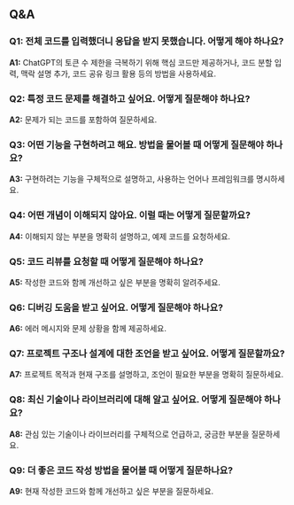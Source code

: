 ## Q&A

### Q1: 전체 코드를 입력했더니 응답을 받지 못했습니다. 어떻게 해야 하나요?
**A1:** ChatGPT의 토큰 수 제한을 극복하기 위해 핵심 코드만 제공하거나, 코드 분할 입력, 맥락 설명 추가, 코드 공유 링크 활용 등의 방법을 사용하세요.

### Q2: 특정 코드 문제를 해결하고 싶어요. 어떻게 질문해야 하나요?
**A2:** 문제가 되는 코드를 포함하여 질문하세요.

### Q3: 어떤 기능을 구현하려고 해요. 방법을 물어볼 때 어떻게 질문해야 하나요?
**A3:** 구현하려는 기능을 구체적으로 설명하고, 사용하는 언어나 프레임워크를 명시하세요.

### Q4: 어떤 개념이 이해되지 않아요. 이럴 때는 어떻게 질문할까요?
**A4:** 이해되지 않는 부분을 명확히 설명하고, 예제 코드를 요청하세요.

### Q5: 코드 리뷰를 요청할 때 어떻게 질문해야 하나요?
**A5:** 작성한 코드와 함께 개선하고 싶은 부분을 명확히 알려주세요.

### Q6: 디버깅 도움을 받고 싶어요. 어떻게 질문해야 하나요?
**A6:** 에러 메시지와 문제 상황을 함께 제공하세요.

### Q7: 프로젝트 구조나 설계에 대한 조언을 받고 싶어요. 어떻게 질문할까요?
**A7:** 프로젝트 목적과 현재 구조를 설명하고, 조언이 필요한 부분을 명확히 질문하세요.

### Q8: 최신 기술이나 라이브러리에 대해 알고 싶어요. 어떻게 질문해야 하나요?
**A8:** 관심 있는 기술이나 라이브러리를 구체적으로 언급하고, 궁금한 부분을 질문하세요.

### Q9: 더 좋은 코드 작성 방법을 물어볼 때 어떻게 질문하나요?
**A9:** 현재 작성한 코드와 함께 개선하고 싶은 부분을 질문하세요.
